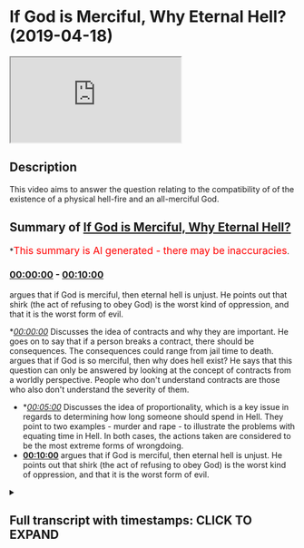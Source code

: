 # If God is Merciful, Why Eternal Hell? (2019-04-18)

<iframe loading='lazy' src='https://www.youtube.com/embed/8pYwCzTTiG4'></iframe>

## Description

This video aims to answer the question relating to the compatibility of of the existence of a physical hell-fire and an all-merciful God.

## Summary of [If God is Merciful, Why Eternal Hell?](https://www.youtube.com/watch?v=8pYwCzTTiG4)

\*<span style="color:red; font-size:125%">This summary is AI generated - there may be inaccuracies</span>.

### [00:00:00](https://www.youtube.com/watch?v=8pYwCzTTiG4\&t=0) - [00:10:00](https://www.youtube.com/watch?v=8pYwCzTTiG4\&t=600)

argues that if God is merciful, then eternal hell is unjust. He points out that shirk (the act of refusing to obey God) is the worst kind of oppression, and that it is the worst form of evil.

\**[00:00:00](https://www.youtube.com/watch?v=8pYwCzTTiG4\&t=0)* Discusses the idea of contracts and why they are important. He goes on to say that if a person breaks a contract, there should be consequences. The consequences could range from jail time to death. argues that if God is so merciful, then why does hell exist? He says that this question can only be answered by looking at the concept of contracts from a worldly perspective. People who don't understand contracts are those who also don't understand the severity of them.

*   \**[00:05:00](https://www.youtube.com/watch?v=8pYwCzTTiG4\&t=300)* Discusses the idea of proportionality, which is a key issue in regards to determining how long someone should spend in Hell. They point to two examples - murder and rape - to illustrate the problems with equating time in Hell. In both cases, the actions taken are considered to be the most extreme forms of wrongdoing.
*   **[00:10:00](https://www.youtube.com/watch?v=8pYwCzTTiG4\&t=600)** argues that if God is merciful, then eternal hell is unjust. He points out that shirk (the act of refusing to obey God) is the worst kind of oppression, and that it is the worst form of evil.

<details><summary><h2>Full transcript with timestamps: CLICK TO EXPAND</h2></summary>

[0:00:00](https://youtu.be/8pYwCzTTiG4?t=0) why am I talking about contract and why\
[0:00:02](https://youtu.be/8pYwCzTTiG4?t=2) why my dad made that up that version the\
[0:00:04](https://youtu.be/8pYwCzTTiG4?t=4) reason is this there is something which\
[0:00:07](https://youtu.be/8pYwCzTTiG4?t=7) unifies yes Western saw and Islamic\
[0:00:11](https://youtu.be/8pYwCzTTiG4?t=11) thought and it is the idea of contract\
[0:00:13](https://youtu.be/8pYwCzTTiG4?t=13) it is the idea of contract the Quran\
[0:00:17](https://youtu.be/8pYwCzTTiG4?t=17) says er you a lady named Oh Bulbul are\
[0:00:19](https://youtu.be/8pYwCzTTiG4?t=19) quotes o you who believe\
[0:00:22](https://youtu.be/8pYwCzTTiG4?t=22) to fill the contracts and in liberal\
[0:00:26](https://youtu.be/8pYwCzTTiG4?t=26) theory one of the underpinning things is\
[0:00:28](https://youtu.be/8pYwCzTTiG4?t=28) God make sure that you fulfill the\
[0:00:30](https://youtu.be/8pYwCzTTiG4?t=30) contract because it's so obvious that\
[0:00:35](https://youtu.be/8pYwCzTTiG4?t=35) chaos would ensue listen carefully chaos\
[0:00:39](https://youtu.be/8pYwCzTTiG4?t=39) would ensue if contracts are not abided\
[0:00:42](https://youtu.be/8pYwCzTTiG4?t=42) by imagine you have peace treaties\
[0:00:45](https://youtu.be/8pYwCzTTiG4?t=45) between countries and they're revoked\
[0:00:47](https://youtu.be/8pYwCzTTiG4?t=47) straight away because contracts are not\
[0:00:48](https://youtu.be/8pYwCzTTiG4?t=48) respected contracts are important on\
[0:00:53](https://youtu.be/8pYwCzTTiG4?t=53) everyone's world view on our world view\
[0:00:56](https://youtu.be/8pYwCzTTiG4?t=56) and on their world view why is that\
[0:00:59](https://youtu.be/8pYwCzTTiG4?t=59) important because imagine listen\
[0:01:04](https://youtu.be/8pYwCzTTiG4?t=64) carefully what is the consequence\
[0:01:07](https://youtu.be/8pYwCzTTiG4?t=67) according to them of rupturing a\
[0:01:12](https://youtu.be/8pYwCzTTiG4?t=72) contract yeah you can have anarchy but\
[0:01:16](https://youtu.be/8pYwCzTTiG4?t=76) usually the law has in place legal\
[0:01:19](https://youtu.be/8pYwCzTTiG4?t=79) consequences yes if the law hasn't quit\
[0:01:21](https://youtu.be/8pYwCzTTiG4?t=81) and place legal consequences which can\
[0:01:23](https://youtu.be/8pYwCzTTiG4?t=83) range from prison sentence to finding to\
[0:01:25](https://youtu.be/8pYwCzTTiG4?t=85) death in the case of treason the idea\
[0:01:28](https://youtu.be/8pYwCzTTiG4?t=88) that there should be a consequence\
[0:01:30](https://youtu.be/8pYwCzTTiG4?t=90) attached to a severing of a contract is\
[0:01:33](https://youtu.be/8pYwCzTTiG4?t=93) universally understood almost except\
[0:01:35](https://youtu.be/8pYwCzTTiG4?t=95) with anarchists and other people right I\
[0:01:38](https://youtu.be/8pYwCzTTiG4?t=98) imagine this imagine we as human beings\
[0:01:41](https://youtu.be/8pYwCzTTiG4?t=101) are severing a contract with the\
[0:01:48](https://youtu.be/8pYwCzTTiG4?t=108) ultimate source of protection wait a\
[0:01:51](https://youtu.be/8pYwCzTTiG4?t=111) minute stay that one more time I don't\
[0:01:54](https://youtu.be/8pYwCzTTiG4?t=114) know how you made that diversion and you\
[0:01:55](https://youtu.be/8pYwCzTTiG4?t=115) came back and what you're talking about\
[0:01:57](https://youtu.be/8pYwCzTTiG4?t=117) the ultimate source of protection we\
[0:02:00](https://youtu.be/8pYwCzTTiG4?t=120) believe is Allah he provides the\
[0:02:03](https://youtu.be/8pYwCzTTiG4?t=123) ultimate source of protection so isn't\
[0:02:08](https://youtu.be/8pYwCzTTiG4?t=128) it the same logic to suppose to\
[0:02:11](https://youtu.be/8pYwCzTTiG4?t=131) postulate to submit to say\
[0:02:13](https://youtu.be/8pYwCzTTiG4?t=133) if you break the contract that was\
[0:02:17](https://youtu.be/8pYwCzTTiG4?t=137) initially in place some it's up and that\
[0:02:21](https://youtu.be/8pYwCzTTiG4?t=141) you agreed upon and the prime model\
[0:02:23](https://youtu.be/8pYwCzTTiG4?t=143) sales if you sell that contract there\
[0:02:27](https://youtu.be/8pYwCzTTiG4?t=147) should be a consequence and it's within\
[0:02:32](https://youtu.be/8pYwCzTTiG4?t=152) the rights of the source of protection\
[0:02:37](https://youtu.be/8pYwCzTTiG4?t=157) to remove that protection from you\
[0:02:45](https://youtu.be/8pYwCzTTiG4?t=165) that's why the question that's usually\
[0:02:47](https://youtu.be/8pYwCzTTiG4?t=167) postulated in these discussions is if\
[0:02:51](https://youtu.be/8pYwCzTTiG4?t=171) God is so merciful then why does hell\
[0:02:55](https://youtu.be/8pYwCzTTiG4?t=175) exists why is he putting the people in\
[0:02:57](https://youtu.be/8pYwCzTTiG4?t=177) the Hellfire\
[0:02:59](https://youtu.be/8pYwCzTTiG4?t=179) what kind of merciful God is that he\
[0:03:01](https://youtu.be/8pYwCzTTiG4?t=181) putting their people in the Hellfire\
[0:03:02](https://youtu.be/8pYwCzTTiG4?t=182) what kind of Justice is that the\
[0:03:06](https://youtu.be/8pYwCzTTiG4?t=186) Hellfire is an ultimate manifestation of\
[0:03:12](https://youtu.be/8pYwCzTTiG4?t=192) the removal of a large protection from\
[0:03:17](https://youtu.be/8pYwCzTTiG4?t=197) humans see the whole time\
[0:03:20](https://youtu.be/8pYwCzTTiG4?t=200) the Hellfire is an ultimate\
[0:03:23](https://youtu.be/8pYwCzTTiG4?t=203) manifestation of the removal of a large\
[0:03:28](https://youtu.be/8pYwCzTTiG4?t=208) protection from human beings and since\
[0:03:34](https://youtu.be/8pYwCzTTiG4?t=214) we agree on the premise that's\
[0:03:40](https://youtu.be/8pYwCzTTiG4?t=220) consequentially justifiable to say that\
[0:03:46](https://youtu.be/8pYwCzTTiG4?t=226) protection should no longer be afforded\
[0:03:48](https://youtu.be/8pYwCzTTiG4?t=228) to those who serve Allah contracts then\
[0:03:52](https://youtu.be/8pYwCzTTiG4?t=232) what more contracts more problematic to\
[0:03:56](https://youtu.be/8pYwCzTTiG4?t=236) sever than the one who is providing for\
[0:03:58](https://youtu.be/8pYwCzTTiG4?t=238) you in all aspects and domains and\
[0:04:01](https://youtu.be/8pYwCzTTiG4?t=241) spheres of life the answer to that\
[0:04:05](https://youtu.be/8pYwCzTTiG4?t=245) question is the people that don't\
[0:04:10](https://youtu.be/8pYwCzTTiG4?t=250) understand the Hellfire and the\
[0:04:12](https://youtu.be/8pYwCzTTiG4?t=252) punishment therein are those same people\
[0:04:15](https://youtu.be/8pYwCzTTiG4?t=255) that don't understand the severity of\
[0:04:19](https://youtu.be/8pYwCzTTiG4?t=259) the contract and they have agreed to and\
[0:04:22](https://youtu.be/8pYwCzTTiG4?t=262) that they were reminded off\
[0:04:26](https://youtu.be/8pYwCzTTiG4?t=266) in this world so you see it all makes\
[0:04:33](https://youtu.be/8pYwCzTTiG4?t=273) sense now\
[0:04:34](https://youtu.be/8pYwCzTTiG4?t=274) but someone may argue someone may argue\
[0:04:38](https://youtu.be/8pYwCzTTiG4?t=278) and say but hold on no problem I\
[0:04:41](https://youtu.be/8pYwCzTTiG4?t=281) understand this concept I understand yes\
[0:04:46](https://youtu.be/8pYwCzTTiG4?t=286) that if you sever the contract there\
[0:04:49](https://youtu.be/8pYwCzTTiG4?t=289) should be consequences\
[0:04:51](https://youtu.be/8pYwCzTTiG4?t=291) yeah if you sever the contract there\
[0:04:54](https://youtu.be/8pYwCzTTiG4?t=294) should be consequences from this\
[0:04:56](https://youtu.be/8pYwCzTTiG4?t=296) perspective God is within his rights to\
[0:04:59](https://youtu.be/8pYwCzTTiG4?t=299) give you those consequences\
[0:05:03](https://youtu.be/8pYwCzTTiG4?t=303) so what then about proportionality for\
[0:05:08](https://youtu.be/8pYwCzTTiG4?t=308) instance if someone was a Kaffir for\
[0:05:11](https://youtu.be/8pYwCzTTiG4?t=311) this believer someone who severed the\
[0:05:13](https://youtu.be/8pYwCzTTiG4?t=313) contract because ways it is believer at\
[0:05:16](https://youtu.be/8pYwCzTTiG4?t=316) this believer if someone kasev literally\
[0:05:21](https://youtu.be/8pYwCzTTiG4?t=321) means kuffara from the farmer the farmer\
[0:05:25](https://youtu.be/8pYwCzTTiG4?t=325) because he's literally covering the\
[0:05:28](https://youtu.be/8pYwCzTTiG4?t=328) truth like the seeds you coat it with\
[0:05:32](https://youtu.be/8pYwCzTTiG4?t=332) soil and the truth you're covering it\
[0:05:35](https://youtu.be/8pYwCzTTiG4?t=335) with falsehood and that is the ultimate\
[0:05:37](https://youtu.be/8pYwCzTTiG4?t=337) manifestation of the severing of the\
[0:05:40](https://youtu.be/8pYwCzTTiG4?t=340) contract well the question of\
[0:05:43](https://youtu.be/8pYwCzTTiG4?t=343) proportionality will come into play\
[0:05:44](https://youtu.be/8pYwCzTTiG4?t=344) because they'll say ok if they were\
[0:05:46](https://youtu.be/8pYwCzTTiG4?t=346) disbelievers for three years or five\
[0:05:49](https://youtu.be/8pYwCzTTiG4?t=349) years or ten years or twenty years then\
[0:05:52](https://youtu.be/8pYwCzTTiG4?t=352) why should they be in the Hellfire\
[0:05:53](https://youtu.be/8pYwCzTTiG4?t=353) forever\
[0:05:54](https://youtu.be/8pYwCzTTiG4?t=354) and this is a lack of proportionality\
[0:05:59](https://youtu.be/8pYwCzTTiG4?t=359) yes this is a lack of proportionality\
[0:06:02](https://youtu.be/8pYwCzTTiG4?t=362) well we say to that who told you that\
[0:06:09](https://youtu.be/8pYwCzTTiG4?t=369) times did all be treated equally and\
[0:06:12](https://youtu.be/8pYwCzTTiG4?t=372) sins should be connected to time\
[0:06:15](https://youtu.be/8pYwCzTTiG4?t=375) inextricably let me give an example and\
[0:06:17](https://youtu.be/8pYwCzTTiG4?t=377) this brother of mine codable andalusi we\
[0:06:22](https://youtu.be/8pYwCzTTiG4?t=382) were discussing this he was giving me\
[0:06:23](https://youtu.be/8pYwCzTTiG4?t=383) these pointers was a really good example\
[0:06:25](https://youtu.be/8pYwCzTTiG4?t=385) he gave I like to give him credit for\
[0:06:28](https://youtu.be/8pYwCzTTiG4?t=388) that he said for example if someone\
[0:06:31](https://youtu.be/8pYwCzTTiG4?t=391) takes out a knife and he stabs someone\
[0:06:35](https://youtu.be/8pYwCzTTiG4?t=395) goes straight for the jugular and kills\
[0:06:38](https://youtu.be/8pYwCzTTiG4?t=398) the person in three\
[0:06:39](https://youtu.be/8pYwCzTTiG4?t=399) seconds yes if someone does that in\
[0:06:43](https://youtu.be/8pYwCzTTiG4?t=403) three seconds should they be punished\
[0:06:47](https://youtu.be/8pYwCzTTiG4?t=407) for three seconds on this logic they\
[0:06:52](https://youtu.be/8pYwCzTTiG4?t=412) should be why not three seconds the only\
[0:06:56](https://youtu.be/8pYwCzTTiG4?t=416) were transgressing for three seconds so\
[0:06:58](https://youtu.be/8pYwCzTTiG4?t=418) go into prison for three seconds or do\
[0:07:01](https://youtu.be/8pYwCzTTiG4?t=421) this we'll go to the Hellfire for three\
[0:07:02](https://youtu.be/8pYwCzTTiG4?t=422) seconds no clearly there's a problem\
[0:07:04](https://youtu.be/8pYwCzTTiG4?t=424) with equating time here so the idea is\
[0:07:09](https://youtu.be/8pYwCzTTiG4?t=429)  or the association of partners with\
[0:07:14](https://youtu.be/8pYwCzTTiG4?t=434) Allah is valued so epistemic Lehi and\
[0:07:19](https://youtu.be/8pYwCzTTiG4?t=439) the ranking of crimes because is the\
[0:07:23](https://youtu.be/8pYwCzTTiG4?t=443) ultimate it is the ultimate rupturing of\
[0:07:28](https://youtu.be/8pYwCzTTiG4?t=448) the most important contracts by even\
[0:07:31](https://youtu.be/8pYwCzTTiG4?t=451) doing it for one second even believing\
[0:07:35](https://youtu.be/8pYwCzTTiG4?t=455) in that and doing it for one second it's\
[0:07:38](https://youtu.be/8pYwCzTTiG4?t=458) conceivable for one second two seconds\
[0:07:41](https://youtu.be/8pYwCzTTiG4?t=461) five seconds and you die upon it and\
[0:07:44](https://youtu.be/8pYwCzTTiG4?t=464) although your last five seconds that you\
[0:07:46](https://youtu.be/8pYwCzTTiG4?t=466) will be in eternal punishment in the\
[0:07:49](https://youtu.be/8pYwCzTTiG4?t=469) Hellfire and that is logically\
[0:07:51](https://youtu.be/8pYwCzTTiG4?t=471) rationally justifiable on both\
[0:07:55](https://youtu.be/8pYwCzTTiG4?t=475) worldviews because to understand Allah\
[0:08:03](https://youtu.be/8pYwCzTTiG4?t=483) and for hate we must understand shift\
[0:08:08](https://youtu.be/8pYwCzTTiG4?t=488) and how dark and horrible and evil and\
[0:08:14](https://youtu.be/8pYwCzTTiG4?t=494) grotesque and disgusting this crime is\
[0:08:22](https://youtu.be/8pYwCzTTiG4?t=502) out there someone redirects their\
[0:08:30](https://youtu.be/8pYwCzTTiG4?t=510) veneration\
[0:08:31](https://youtu.be/8pYwCzTTiG4?t=511) they love their or their hope their\
[0:08:38](https://youtu.be/8pYwCzTTiG4?t=518) faith\
[0:08:40](https://youtu.be/8pYwCzTTiG4?t=520) from the one who is offering all sorts\
[0:08:44](https://youtu.be/8pYwCzTTiG4?t=524) of health and also says a protection\
[0:08:46](https://youtu.be/8pYwCzTTiG4?t=526) from fear who is a loss of a Noah to\
[0:08:49](https://youtu.be/8pYwCzTTiG4?t=529) Allah this is the most problematic and\
[0:08:54](https://youtu.be/8pYwCzTTiG4?t=534) egregious and the most vile of crimes\
[0:08:59](https://youtu.be/8pYwCzTTiG4?t=539) any human being could do well success\
[0:09:02](https://youtu.be/8pYwCzTTiG4?t=542) was the murder was the rape there's\
[0:09:06](https://youtu.be/8pYwCzTTiG4?t=546) nothing worse than that\
[0:09:08](https://youtu.be/8pYwCzTTiG4?t=548) why is murder on because it's an\
[0:09:12](https://youtu.be/8pYwCzTTiG4?t=552) ultimate violation of someone's right to\
[0:09:16](https://youtu.be/8pYwCzTTiG4?t=556) life why is rape run because it's an\
[0:09:22](https://youtu.be/8pYwCzTTiG4?t=562) ultimate violation of a man or a woman's\
[0:09:26](https://youtu.be/8pYwCzTTiG4?t=566) right to dignity and to decision-making\
[0:09:29](https://youtu.be/8pYwCzTTiG4?t=569) in sexual intercourse so why is\
[0:09:36](https://youtu.be/8pYwCzTTiG4?t=576) wrong because it's an ultimate\
[0:09:39](https://youtu.be/8pYwCzTTiG4?t=579) redirection it's an ultimate redirection\
[0:09:46](https://youtu.be/8pYwCzTTiG4?t=586) of all of the attitudes the beliefs and\
[0:09:51](https://youtu.be/8pYwCzTTiG4?t=591) the actions that should be positions to\
[0:09:58](https://youtu.be/8pYwCzTTiG4?t=598) the one who allows them to be positioned\
[0:10:00](https://youtu.be/8pYwCzTTiG4?t=600) to anything in the first place to other\
[0:10:03](https://youtu.be/8pYwCzTTiG4?t=603) than him it's the worst kind of\
[0:10:07](https://youtu.be/8pYwCzTTiG4?t=607) oppression shirk is the worst kind of\
[0:10:11](https://youtu.be/8pYwCzTTiG4?t=611) oppression

</details>
